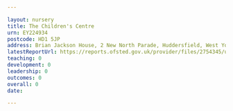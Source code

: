 ```yaml
---

layout: nursery
title: The Children's Centre
urn: EY224934
postcode: HD1 5JP
address: Brian Jackson House, 2 New North Parade, Huddersfield, West Yorkshire, HD1 5JP
latestReportUrl: https://reports.ofsted.gov.uk/provider/files/2754345/urn/EY224934.pdf
teaching: 0
development: 0
leadership: 0
outcomes: 0
overall: 0
date: 

---
```

